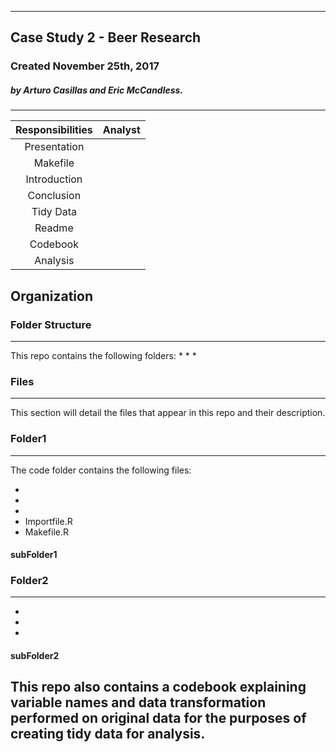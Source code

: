 ***
## Case Study 2 - Beer Research

### Created November 25th, 2017

##### by Arturo Casillas and Eric McCandless.
---
| Responsibilities | Analyst |
| :--------------: | :-----: |
| Presentation | |
| Makefile | |
| Introduction | |
| Conclusion | |
| Tidy Data | |
| Readme | |
| Codebook | |
| Analysis | |

## Organization
### Folder Structure
---
This repo contains the following folders:
* 
*
*

### Files
---
This section will detail the files that appear in this repo and their description.

### Folder1
---
The code folder contains the following files:

* 
*
*
* Importfile.R
* Makefile.R

#### subFolder1

### Folder2
---
* 
*
*

#### subFolder2

## This repo also contains a codebook explaining variable names and data transformation performed on original data for the purposes of creating tidy data for analysis.
